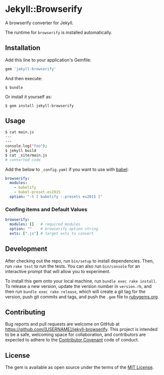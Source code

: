 # Jekyll::Browserify

A browserify converter for Jekyll.

The runtime for `browserify` is installed automatically.

## Installation

Add this line to your application's Gemfile:

```ruby
gem 'jekyll-browserify'
```

And then execute:

    $ bundle

Or install it yourself as:

    $ gem install jekyll-browserify

## Usage

~~~~~~~~~~~~~~~~~~~~~~~~~bash
$ cat main.js
---
---
console.log("foo");
$ jekyll build
$ cat _site/main.js
# conterted code
~~~~~~~~~~~~~~~~~~~~~~~~~

Add the below to `_config.yaml` if you want to use with [babel][]:

~~~~~~~~~~~~~~~~~~~~~~~~~~_config.yaml
browserify:
  modules:
    - babelify
    - babel-preset-es2015
  option: "-t [ babelify --presets es2015 ]"
~~~~~~~~~~~~~~~~~~~~~~~~~~

### Confing items and Default Values

~~~~~~~~~~~~~~~~~~~~~~~~~_config.yaml
browserify:
  modules: []   # required modules
  option: ""    # browserify option string
  exts: [".js"] # target exts to convert
~~~~~~~~~~~~~~~~~~~~~~~~~

[babel]: https://github.com/babel/babelify

## Development

After checking out the repo, run `bin/setup` to install dependencies. Then, run `rake test` to run the tests. You can also run `bin/console` for an interactive prompt that will allow you to experiment.

To install this gem onto your local machine, run `bundle exec rake install`. To release a new version, update the version number in `version.rb`, and then run `bundle exec rake release`, which will create a git tag for the version, push git commits and tags, and push the `.gem` file to [rubygems.org](https://rubygems.org).

## Contributing

Bug reports and pull requests are welcome on GitHub at https://github.com/[USERNAME]/jekyll-browserify. This project is intended to be a safe, welcoming space for collaboration, and contributors are expected to adhere to the [Contributor Covenant](contributor-covenant.org) code of conduct.


## License

The gem is available as open source under the terms of the [MIT License](http://opensource.org/licenses/MIT).

